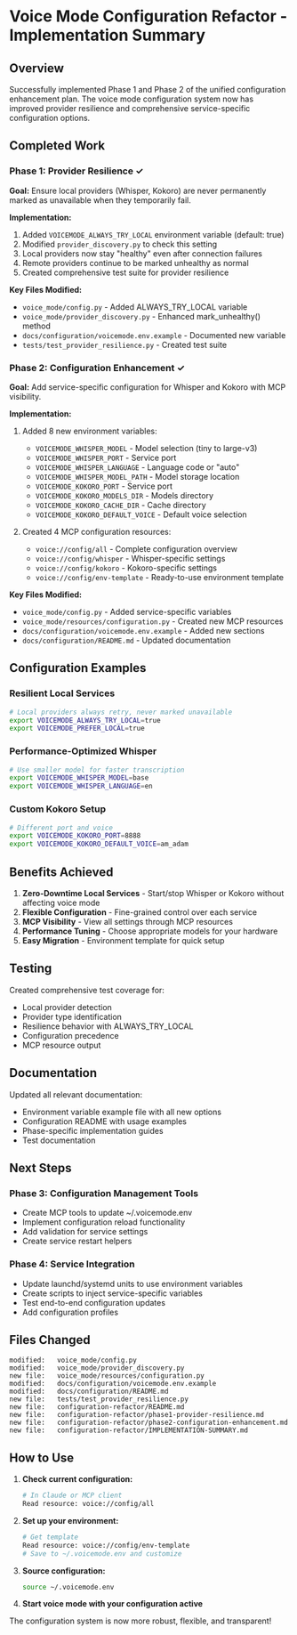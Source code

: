 # Voice Mode Configuration Refactor - Implementation Summary

## Overview

Successfully implemented Phase 1 and Phase 2 of the unified configuration enhancement plan. The voice mode configuration system now has improved provider resilience and comprehensive service-specific configuration options.

## Completed Work

### Phase 1: Provider Resilience ✓

**Goal:** Ensure local providers (Whisper, Kokoro) are never permanently marked as unavailable when they temporarily fail.

**Implementation:**
1. Added `VOICEMODE_ALWAYS_TRY_LOCAL` environment variable (default: true)
2. Modified `provider_discovery.py` to check this setting
3. Local providers now stay "healthy" even after connection failures
4. Remote providers continue to be marked unhealthy as normal
5. Created comprehensive test suite for provider resilience

**Key Files Modified:**
- `voice_mode/config.py` - Added ALWAYS_TRY_LOCAL variable
- `voice_mode/provider_discovery.py` - Enhanced mark_unhealthy() method
- `docs/configuration/voicemode.env.example` - Documented new variable
- `tests/test_provider_resilience.py` - Created test suite

### Phase 2: Configuration Enhancement ✓

**Goal:** Add service-specific configuration for Whisper and Kokoro with MCP visibility.

**Implementation:**
1. Added 8 new environment variables:
   - `VOICEMODE_WHISPER_MODEL` - Model selection (tiny to large-v3)
   - `VOICEMODE_WHISPER_PORT` - Service port
   - `VOICEMODE_WHISPER_LANGUAGE` - Language code or "auto"
   - `VOICEMODE_WHISPER_MODEL_PATH` - Model storage location
   - `VOICEMODE_KOKORO_PORT` - Service port
   - `VOICEMODE_KOKORO_MODELS_DIR` - Models directory
   - `VOICEMODE_KOKORO_CACHE_DIR` - Cache directory
   - `VOICEMODE_KOKORO_DEFAULT_VOICE` - Default voice selection

2. Created 4 MCP configuration resources:
   - `voice://config/all` - Complete configuration overview
   - `voice://config/whisper` - Whisper-specific settings
   - `voice://config/kokoro` - Kokoro-specific settings
   - `voice://config/env-template` - Ready-to-use environment template

**Key Files Modified:**
- `voice_mode/config.py` - Added service-specific variables
- `voice_mode/resources/configuration.py` - Created new MCP resources
- `docs/configuration/voicemode.env.example` - Added new sections
- `docs/configuration/README.md` - Updated documentation

## Configuration Examples

### Resilient Local Services
```bash
# Local providers always retry, never marked unavailable
export VOICEMODE_ALWAYS_TRY_LOCAL=true
export VOICEMODE_PREFER_LOCAL=true
```

### Performance-Optimized Whisper
```bash
# Use smaller model for faster transcription
export VOICEMODE_WHISPER_MODEL=base
export VOICEMODE_WHISPER_LANGUAGE=en
```

### Custom Kokoro Setup
```bash
# Different port and voice
export VOICEMODE_KOKORO_PORT=8888
export VOICEMODE_KOKORO_DEFAULT_VOICE=am_adam
```

## Benefits Achieved

1. **Zero-Downtime Local Services** - Start/stop Whisper or Kokoro without affecting voice mode
2. **Flexible Configuration** - Fine-grained control over each service
3. **MCP Visibility** - View all settings through MCP resources
4. **Performance Tuning** - Choose appropriate models for your hardware
5. **Easy Migration** - Environment template for quick setup

## Testing

Created comprehensive test coverage for:
- Local provider detection
- Provider type identification
- Resilience behavior with ALWAYS_TRY_LOCAL
- Configuration precedence
- MCP resource output

## Documentation

Updated all relevant documentation:
- Environment variable example file with all new options
- Configuration README with usage examples
- Phase-specific implementation guides
- Test documentation

## Next Steps

### Phase 3: Configuration Management Tools
- Create MCP tools to update ~/.voicemode.env
- Implement configuration reload functionality
- Add validation for service settings
- Create service restart helpers

### Phase 4: Service Integration
- Update launchd/systemd units to use environment variables
- Create scripts to inject service-specific variables
- Test end-to-end configuration updates
- Add configuration profiles

## Files Changed

```
modified:   voice_mode/config.py
modified:   voice_mode/provider_discovery.py
new file:   voice_mode/resources/configuration.py
modified:   docs/configuration/voicemode.env.example
modified:   docs/configuration/README.md
new file:   tests/test_provider_resilience.py
new file:   configuration-refactor/README.md
new file:   configuration-refactor/phase1-provider-resilience.md
new file:   configuration-refactor/phase2-configuration-enhancement.md
new file:   configuration-refactor/IMPLEMENTATION-SUMMARY.md
```

## How to Use

1. **Check current configuration:**
   ```bash
   # In Claude or MCP client
   Read resource: voice://config/all
   ```

2. **Set up your environment:**
   ```bash
   # Get template
   Read resource: voice://config/env-template
   # Save to ~/.voicemode.env and customize
   ```

3. **Source configuration:**
   ```bash
   source ~/.voicemode.env
   ```

4. **Start voice mode with your configuration active**

The configuration system is now more robust, flexible, and transparent!
